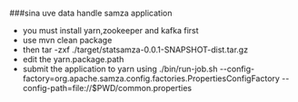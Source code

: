 
###sina uve data handle samza application
* you must install yarn,zookeeper and kafka first
* use mvn clean package
* then tar -zxf ./target/statsamza-0.0.1-SNAPSHOT-dist.tar.gz 
* edit the yarn.package.path
* submit the application to yarn using ./bin/run-job.sh --config-factory=org.apache.samza.config.factories.PropertiesConfigFactory --config-path=file://$PWD/common.properties




